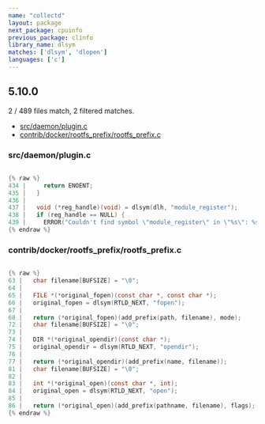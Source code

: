 ```yaml
---
name: "collectd"
layout: package
next_package: cpuinfo
previous_package: clinfo
library_name: dlsym
matches: ['dlsym', 'dlopen']
languages: ['c']
---
```

## 5.10.0
2 / 489 files match, 2 filtered matches.

 - [src/daemon/plugin.c](#srcdaemonpluginc)
 - [contrib/docker/rootfs_prefix/rootfs_prefix.c](#contribdockerrootfs_prefixrootfs_prefixc)

### src/daemon/plugin.c

```c

{% raw %}
434 |     return ENOENT;
435 |   }
436 | 
437 |   void (*reg_handle)(void) = dlsym(dlh, "module_register");
438 |   if (reg_handle == NULL) {
439 |     ERROR("Couldn't find symbol \"module_register\" in \"%s\": %s\n", file,
{% endraw %}

```
### contrib/docker/rootfs_prefix/rootfs_prefix.c

```c

{% raw %}
63 |   char filename[BUFSIZE] = "\0";
64 | 
65 |   FILE *(*original_fopen)(const char *, const char *);
66 |   original_fopen = dlsym(RTLD_NEXT, "fopen");
67 | 
68 |   return (*original_fopen)(add_prefix(path, filename), mode);
72 |   char filename[BUFSIZE] = "\0";
73 | 
74 |   DIR *(*original_opendir)(const char *);
75 |   original_opendir = dlsym(RTLD_NEXT, "opendir");
76 | 
77 |   return (*original_opendir)(add_prefix(name, filename));
81 |   char filename[BUFSIZE] = "\0";
82 | 
83 |   int *(*original_open)(const char *, int);
84 |   original_open = dlsym(RTLD_NEXT, "open");
85 | 
86 |   return (*original_open)(add_prefix(pathname, filename), flags);
{% endraw %}

```